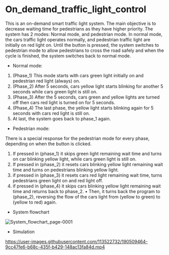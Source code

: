 # On_demand_traffic_light_control
This is an on-demand smart traffic light system. The main objective is to decrease waiting time for pedestrians as they have higher priority. The system has 2 modes: Normal mode, and pedestrian mode. In normal mode, the cars traffic light operates normally, and pedestrian traffic light are initially on red light on. Until the button is pressed, the system switches to pedestrian mode to allow pedestrians to cross the road safely and when the cycle is finished, the system switches back to normal mode.
- Normal mode:
1) (Phase_1) This mode starts with cars green light initially on and pedestrian red light (always) on.
2) (Phase_2) After 5 seconds, cars yellow light starts blinking for another 5 seconds while cars green light is still on.
3) (Phase_3) After the 5 seconds, cars green and yellow lights are turned off then cars red light is turned on for 5 seconds.
4) (Phase_4) The last phase, the yellow light starts blinking again for 5 seconds with cars red light is still on.
5) At last, the system goes back to phase_1 again.


- Pedestrian mode:

There is a special response for the pedestrian mode for every phase, depending on when the button is clicked.
1) If pressed in (phase_1) it skips green light remaining wait time and turns on car blinking yellow light, while cars green light is still on.
2) If pressed in (phase_2) it resets cars blinking yellow light remaining wait time and turns on pedestrians blinking yellow light.
3) if pressed in (phase_3) it resets cars red light remaining wait time, turns pedestrians green light on and red light off.
4) if pressed in (phase_4) it skips cars blinking yellow light remaining wait time and returns back to phase_2.
• Then, it turns back the program to (phase_2), reversing the flow of the cars light from (yellow to green) to (yellow to red) again.

- System flowchart

![System_flowchart_page-0001](https://user-images.githubusercontent.com/113522732/190506287-910849ae-55ac-4db3-8c99-278d44ac5d68.jpg)


- Simulation

https://user-images.githubusercontent.com/113522732/190509464-9cc47fe6-b68c-435f-b429-148ac13fa84d.mp4


